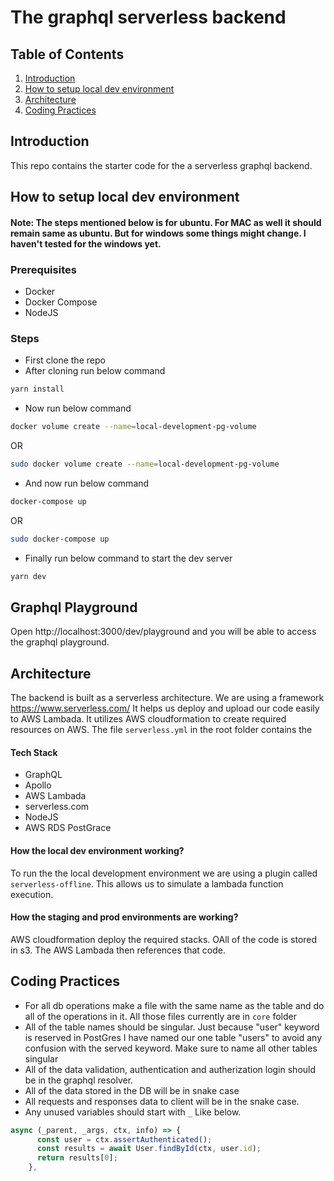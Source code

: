 # The graphql serverless backend

## Table of Contents

1. [Introduction](#introduction)
2. [How to setup local dev environment](#how-to-setup-local-dev-environment)
3. [Architecture](#architecture)
4. [Coding Practices](#coding-practices)

## Introduction

This repo contains the starter code for the a serverless graphql backend.

## How to setup local dev environment

#### Note: The steps mentioned below is for ubuntu. For MAC as well it should remain same as ubuntu. But for windows some things might change. I haven't tested for the windows yet.

### Prerequisites

- Docker
- Docker Compose
- NodeJS

### Steps

- First clone the repo
- After cloning run below command

```bash
yarn install
```

- Now run below command

```bash
docker volume create --name=local-development-pg-volume
```

OR

```bash
sudo docker volume create --name=local-development-pg-volume
```

- And now run below command

```bash
docker-compose up
```

OR

```bash
sudo docker-compose up
```

- Finally run below command to start the dev server

```bash
yarn dev
```

## Graphql Playground

Open http://localhost:3000/dev/playground and you will be able to access the graphql playground.

## Architecture

The backend is built as a serverless architecture.
We are using a framework https://www.serverless.com/
It helps us deploy and upload our code easily to AWS Lambada.
It utilizes AWS cloudformation to create required resources on AWS.
The file `serverless.yml` in the root folder contains the

#### Tech Stack

- GraphQL
- Apollo
- AWS Lambada
- serverless.com
- NodeJS
- AWS RDS PostGrace

#### How the local dev environment working?

To run the the local development environment we are using a plugin called `serverless-offline`.
This allows us to simulate a lambada function execution.

#### How the staging and prod environments are working?

AWS cloudformation deploy the required stacks.
OAll of the code is stored in s3.
The AWS Lambada then references that code.

## Coding Practices

- For all db operations make a file with the same name as the table and do all of the operations in it. All those files currently are in `core` folder
- All of the table names should be singular. Just because "user" keyword is reserved in PostGres I have named our one table "users" to avoid any confusion with the served keyword. Make sure to name all other tables singular
- All of the data validation, authentication and autherization login should be in the graphql resolver.
- All of the data stored in the DB will be in snake case
- All requests and responses data to client will be in the snake case.
- Any unused variables should start with `_` Like below.

```javascript
async (_parent, _args, ctx, info) => {
      const user = ctx.assertAuthenticated();
      const results = await User.findById(ctx, user.id);
      return results[0];
    },
```
